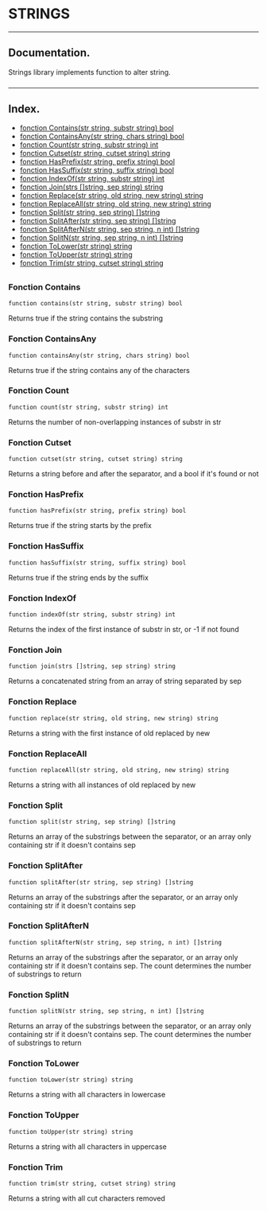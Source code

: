 # STRINGS

***
##  Documentation.
Strings library implements function to alter string.
###

***
## Index.

* [fonction Contains(str string, substr string) bool](#fonction-contains)
* [fonction ContainsAny(str string, chars string) bool](#fonction-containsany)
* [fonction Count(str string, substr string) int](#fonction-count)
* [fonction Cutset(str string, cutset string) string](#fonction-cutset)
* [fonction HasPrefix(str string, prefix string) bool](#fonction-hasprefix)
* [fonction HasSuffix(str string, suffix string) bool](#fonction-hassuffix)
* [fonction IndexOf(str string, substr string) int](#fonction-indexof)
* [fonction Join(strs []string, sep string) string](#fonction-join)
* [fonction Replace(str string, old string, new string) string](#fonction-replace)
* [fonction ReplaceAll(str string, old string, new string) string](#fonction-replaceall)
* [fonction Split(str string, sep string) []string](#fonction-split)
* [fonction SplitAfter(str string, sep string) []string](#fonction-splitafter)
* [fonction SplitAfterN(str string, sep string, n int) []string](#fonction-splitaftern)
* [fonction SplitN(str string, sep string, n int) []string](#fonction-splitn)
* [fonction ToLower(str string) string](#fonction-tolower)
* [fonction ToUpper(str string) string](#fonction-toupper)
* [fonction Trim(str string, cutset string) string](#fonction-trim)
##
### Fonction Contains
```
function contains(str string, substr string) bool
```
Returns true if the string contains the substring
### Fonction ContainsAny
```
function containsAny(str string, chars string) bool
```
Returns true if the string contains any of the characters
### Fonction Count
```
function count(str string, substr string) int
```
Returns the number of non-overlapping instances of substr in str
### Fonction Cutset
```
function cutset(str string, cutset string) string
```
Returns a string before and after the separator, and a bool if it's found or not
### Fonction HasPrefix
```
function hasPrefix(str string, prefix string) bool
```
Returns true if the string starts by the prefix
### Fonction HasSuffix
```
function hasSuffix(str string, suffix string) bool
```
Returns true if the string ends by the suffix
### Fonction IndexOf
```
function indexOf(str string, substr string) int
```
Returns the index of the first instance of substr in str, or -1 if not found
### Fonction Join
```
function join(strs []string, sep string) string
```
Returns a concatenated string from an array of string separated by sep
### Fonction Replace
```
function replace(str string, old string, new string) string
```
Returns a string with the first instance of old replaced by new
### Fonction ReplaceAll
```
function replaceAll(str string, old string, new string) string
```
Returns a string with all instances of old replaced by new
### Fonction Split
```
function split(str string, sep string) []string
```
Returns an array of the substrings between the separator, or an array only containing str if it doesn't contains sep
### Fonction SplitAfter
```
function splitAfter(str string, sep string) []string
```
Returns an array of the substrings after the separator, or an array only containing str if it doesn't contains sep
### Fonction SplitAfterN
```
function splitAfterN(str string, sep string, n int) []string
```
Returns an array of the substrings after the separator, or an array only containing str if it doesn't contains sep. The count determines the number of substrings to return
### Fonction SplitN
```
function splitN(str string, sep string, n int) []string
```
Returns an array of the substrings between the separator, or an array only containing str if it doesn't contains sep. The count determines the number of substrings to return
### Fonction ToLower
```
function toLower(str string) string
```
Returns a string with all characters in lowercase
### Fonction ToUpper
```
function toUpper(str string) string
```
Returns a string with all characters in uppercase
### Fonction Trim
```
function trim(str string, cutset string) string
```
Returns a string with all cut characters removed
##